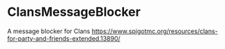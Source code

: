 # ClansMessageBlocker
 A message blocker for Clans https://www.spigotmc.org/resources/clans-for-party-and-friends-extended.13890/
